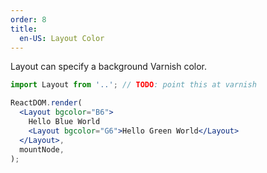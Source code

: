 ```yaml
---
order: 8
title:
  en-US: Layout Color
---
```


Layout can specify a background Varnish color.

```jsx
import Layout from '..'; // TODO: point this at varnish

ReactDOM.render(
  <Layout bgcolor="B6">
    Hello Blue World
    <Layout bgcolor="G6">Hello Green World</Layout>
  </Layout>,
  mountNode,
);
```
